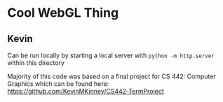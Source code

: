 # Cool WebGL Thing
## Kevin

Can be run locally by starting a local server with `python -m http.server` within this directory

Majority of this code was based on a final project for CS 442: Computer Graphics which can be found here: https://github.com/KevinMKinney/CS442-TermProject

